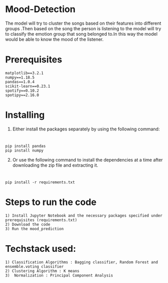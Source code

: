 # Mood-Detection

The model will try to cluster the songs based on their features into different groups .Then based on the song the person is listening to the model will try to classify the emotion group that song belonged to.In this way the model would be able to know the mood of the listener.

# Prerequisites

    matplotlib==3.2.1
    numpy==1.18.5
    pandas==1.0.4
    scikit-learn==0.23.1
    spotify==0.10.2
    spotipy==2.16.0 

 # Installing
1)	Either install the packages separately by using the following command:
  # 
    pip install pandas
    pip install numpy
2)  Or use the following command to install the dependencies at a time after downloading the zip file and extracting it.
   #
    pip install -r requirements.txt
    
  # Steps to run the code
    1) Install Jupyter Notebook and the necessary packages specified under prerequisites (requirements.txt)
    2) Download the code
    3) Run the mood_prediction
    
  # Techstack used: 
    1) Classification Algorithms : Bagging classifier, Random Forest and ensemble.voting classifier
    2) Clustering Algorithm : K means 
    3)  Normalization : Principal Component Analysis
